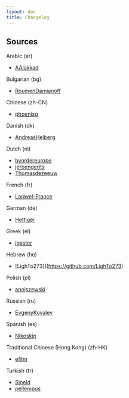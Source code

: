 ```yaml
---
layout: doc
title: Changelog
---
```


Sources
---

Arabic (ar)

* [AAlakkad](https://github.com/AAlakkad)

Bulgarian (bg)

* [RoumenDamianoff](https://github.com/RoumenDamianoff)

Chinese (zh-CN)

* [phoenixg](https://github.com/phoenixg)

Danish (dk)

* [AndreasHeiberg](https://github.com/AndreasHeiberg)

Dutch (nl)

* [byordereurope](https://github.com/byordereurope)
* [jeroengerits](https://github.com/jeroengerits)
* [Thomasdezeeuw](https://github.com/Thomasdezeeuw)

French (fr)

* [Laravel-France](https://github.com/laravel-france)

German (de)

* [Hettiger](https://github.com/hettiger)

Greek (el)

* [igaster](https://github.com/igaster)

Hebrew (he)

* [LighTo273]((https://github.com/LighTo273)

Polish (pl)

* [anojszewski](https://github.com/anojszewski)

Russian (ru)

* [EvgenyKovalev](https://github.com/EvgenyKovalev)

Spanish (es)

* [Nikoskip](https://github.com/nikoskip)

Traditional Chinese (Hong Kong) (zh-HK)

* [efilm](https://github.com/efilm)

Turkish (tr)

* [Sineld](https://github.com/sineld)
* [pellempus](https://github.com/pellempus)